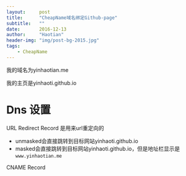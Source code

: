 ```yaml
---
layout:     post
title:      "CheapName域名绑定Github-page"
subtitle:   ""
date:       2016-12-13
author:     "Haotian"
header-img: "img/post-bg-2015.jpg"
tags:
    - CheapName
---
```




我的域名为yinhaotian.me

我的主页是yinhaoti.github.io

# Dns 设置

URL Redirect Record 是用来url重定向的

- unmasked会直接跳转到目标网站yinhaoti.github.io
- masked会直接跳转到目标网站yinhaoti.github.io，但是地址栏显示是`www.yinhaotian.me`

CNAME Record

